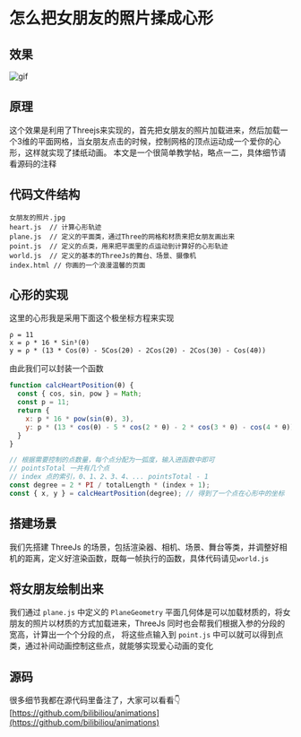 #  怎么把女朋友的照片揉成心形

## 效果

![gif](/assets/images/heart-animation.gif)
## 原理

这个效果是利用了Threejs来实现的，首先把女朋友的照片加载进来，然后加载一个3维的平面网格，当女朋友点击的时候，控制网格的顶点运动成一个爱你的心形，这样就实现了揉纸动画。
本文是一个很简单教学帖，略点一二，具体细节请看源码的注释

## 代码文件结构

```
女朋友的照片.jpg
heart.js  // 计算心形轨迹
plane.js  // 定义的平面类，通过Three的网格和材质来把女朋友画出来
point.js  // 定义的点类，用来把平面里的点运动到计算好的心形轨迹
world.js  // 定义的基本的ThreeJs的舞台、场景、摄像机
index.html // 你画的一个浪漫温馨的页面
```

## 心形的实现

这里的心形我是采用下面这个极坐标方程来实现

```
ρ = 11
x = ρ * 16 * Sin³(θ)
y = ρ * (13 * Cos(θ) - 5Cos(2θ) - 2Cos(2θ) - 2Cos(3θ) - Cos(4θ))
```

由此我们可以封装一个函数

```js
function calcHeartPosition(θ) {
  const { cos, sin, pow } = Math;
  const p = 11;
  return {
    x: p * 16 * pow(sin(θ), 3),
    y: p * (13 * cos(θ) - 5 * cos(2 * θ) - 2 * cos(3 * θ) - cos(4 * θ))
  }
}

// 根据需要控制的点数量，每个点分配为一弧度，输入进函数中即可
// pointsTotal 一共有几个点
// index 点的索引，0、1、2、3、4、... pointsTotal - 1
const degree = 2 * PI / totalLength * (index + 1);
const { x, y } = calcHeartPosition(degree); // 得到了一个点在心形中的坐标
```

## 搭建场景

我们先搭建 ThreeJs 的场景，包括渲染器、相机、场景、舞台等类，并调整好相机的距离，定义好渲染函数，既每一帧执行的函数，具体代码请见`world.js`

## 将女朋友绘制出来

我们通过 `plane.js` 中定义的 `PlaneGeometry` 平面几何体是可以加载材质的，将女朋友的照片以材质的方式加载进来，ThreeJs 同时也会帮我们根据入参的分段的宽高，计算出一个个分段的点，
将这些点输入到 `point.js` 中可以就可以得到点类，通过补间动画控制这些点，就能够实现爱心动画的变化

## 源码

很多细节我都在源代码里备注了，大家可以看看👇
[https://github.com/bilibiliou/animations](https://github.com/bilibiliou/animations)
